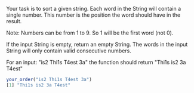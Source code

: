Your task is to sort a given string.
Each word in the String will contain a single number. 
This number is the position the word should have in the result.

Note: Numbers can be from 1 to 9. So 1 will be the first word (not 0).

If the input String is empty, return an empty String.
The words in the input String will only contain valid consecutive numbers.

For an input: "is2 Thi1s T4est 3a" the function should return "Thi1s is2 3a T4est"

```r
your_order("is2 Thi1s T4est 3a")
[1] "Thi1s is2 3a T4est"
```